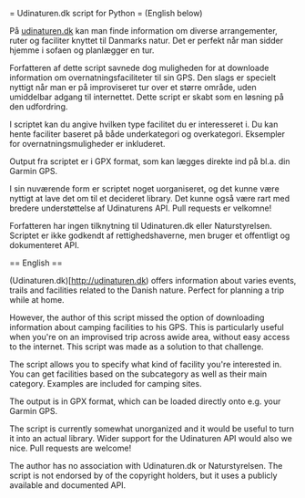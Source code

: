 = Udinaturen.dk script for Python =
(English below)

På [udinaturen.dk](http://udinaturen.dk/) kan man finde information om diverse
arrangementer, ruter og faciliter knyttet til Danmarks natur. Det er perfekt
når man sidder hjemme i sofaen og planlægger en tur.

Forfatteren af dette script savnede dog muligheden for at downloade
information om overnatningsfaciliteter til sin GPS. Den slags er specielt
nyttigt når man er på improviseret tur over et større område, uden umiddelbar
adgang til internettet. Dette script er skabt som en løsning på den udfordring.

I scriptet kan du angive hvilken type facilitet du er interesseret i. Du kan
hente faciliter baseret på både underkategori og overkategori. Eksempler for
overnatningsmuligheder er inkluderet.

Output fra scriptet er i GPX format, som kan lægges direkte ind på bl.a. din
Garmin GPS.

I sin nuværende form er scriptet noget uorganiseret, og det kunne være nyttigt
at lave det om til et decideret library. Det kunne også være rart med bredere
understøttelse af Udinaturens API. Pull requests er velkomne!

Forfatteren har ingen tilknytning til Udinaturen.dk eller Naturstyrelsen.
Scriptet er ikke godkendt af rettighedshaverne, men bruger et offentligt og
dokumenteret API.

== English ==

(Udinaturen.dk)[http://udinaturen.dk) offers information about varies events,
trails and facilities related to the Danish nature. Perfect for planning a trip
while at home.

However, the author of this script missed the option of downloading information
about camping facilities to his GPS. This is particularly useful when you're on
an improvised trip across awide area, without easy access to the internet. This
script was made as a solution to that challenge.

The script allows you to specify what kind of facility you're interested in.
You can get facilities based on the subcategory as well as their main category.
Examples are included for camping sites.

The output is in GPX format, which can be loaded directly onto e.g. your Garmin
GPS.

The script is currently somewhat unorganized and it would be useful to turn it
into an actual library. Wider support for the Udinaturen API would also we
nice. Pull requests are welcome!

The author has no association with Udinaturen.dk or Naturstyrelsen. The script
is not endorsed by of the copyright holders, but it uses a publicly available
and documented API.

